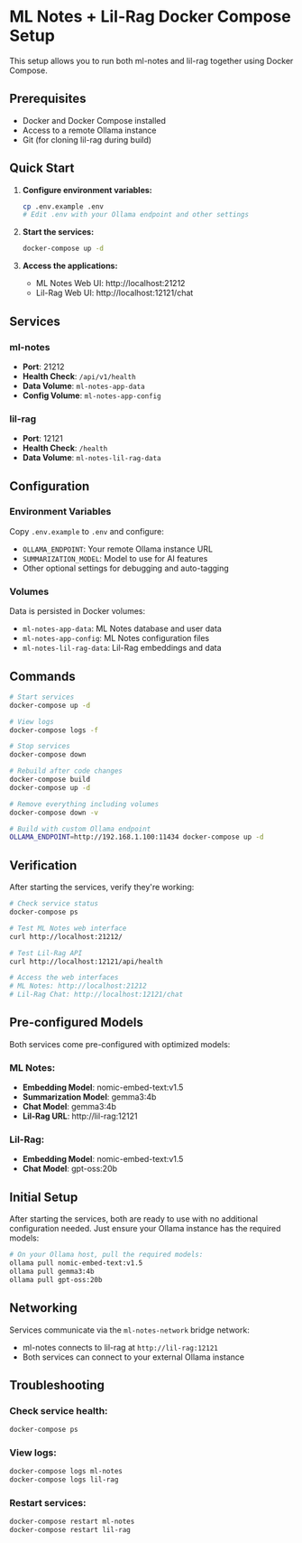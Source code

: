 # ML Notes + Lil-Rag Docker Compose Setup

This setup allows you to run both ml-notes and lil-rag together using Docker Compose.

## Prerequisites

- Docker and Docker Compose installed
- Access to a remote Ollama instance
- Git (for cloning lil-rag during build)

## Quick Start

1. **Configure environment variables:**
   ```bash
   cp .env.example .env
   # Edit .env with your Ollama endpoint and other settings
   ```

2. **Start the services:**
   ```bash
   docker-compose up -d
   ```

3. **Access the applications:**
   - ML Notes Web UI: http://localhost:21212
   - Lil-Rag Web UI: http://localhost:12121/chat

## Services

### ml-notes
- **Port**: 21212
- **Health Check**: `/api/v1/health`
- **Data Volume**: `ml-notes-app-data`
- **Config Volume**: `ml-notes-app-config`

### lil-rag
- **Port**: 12121
- **Health Check**: `/health`
- **Data Volume**: `ml-notes-lil-rag-data`

## Configuration

### Environment Variables

Copy `.env.example` to `.env` and configure:

- `OLLAMA_ENDPOINT`: Your remote Ollama instance URL
- `SUMMARIZATION_MODEL`: Model to use for AI features
- Other optional settings for debugging and auto-tagging

### Volumes

Data is persisted in Docker volumes:
- `ml-notes-app-data`: ML Notes database and user data
- `ml-notes-app-config`: ML Notes configuration files
- `ml-notes-lil-rag-data`: Lil-Rag embeddings and data

## Commands

```bash
# Start services
docker-compose up -d

# View logs
docker-compose logs -f

# Stop services
docker-compose down

# Rebuild after code changes
docker-compose build
docker-compose up -d

# Remove everything including volumes
docker-compose down -v

# Build with custom Ollama endpoint
OLLAMA_ENDPOINT=http://192.168.1.100:11434 docker-compose up -d
```

## Verification

After starting the services, verify they're working:

```bash
# Check service status
docker-compose ps

# Test ML Notes web interface
curl http://localhost:21212/

# Test Lil-Rag API
curl http://localhost:12121/api/health

# Access the web interfaces
# ML Notes: http://localhost:21212
# Lil-Rag Chat: http://localhost:12121/chat
```

## Pre-configured Models

Both services come pre-configured with optimized models:

### ML Notes:
- **Embedding Model**: nomic-embed-text:v1.5
- **Summarization Model**: gemma3:4b
- **Chat Model**: gemma3:4b
- **Lil-Rag URL**: http://lil-rag:12121

### Lil-Rag:
- **Embedding Model**: nomic-embed-text:v1.5
- **Chat Model**: gpt-oss:20b

## Initial Setup

After starting the services, both are ready to use with no additional configuration needed. Just ensure your Ollama instance has the required models:

```bash
# On your Ollama host, pull the required models:
ollama pull nomic-embed-text:v1.5
ollama pull gemma3:4b
ollama pull gpt-oss:20b
```

## Networking

Services communicate via the `ml-notes-network` bridge network:
- ml-notes connects to lil-rag at `http://lil-rag:12121`
- Both services can connect to your external Ollama instance

## Troubleshooting

### Check service health:
```bash
docker-compose ps
```

### View logs:
```bash
docker-compose logs ml-notes
docker-compose logs lil-rag
```

### Restart services:
```bash
docker-compose restart ml-notes
docker-compose restart lil-rag
```